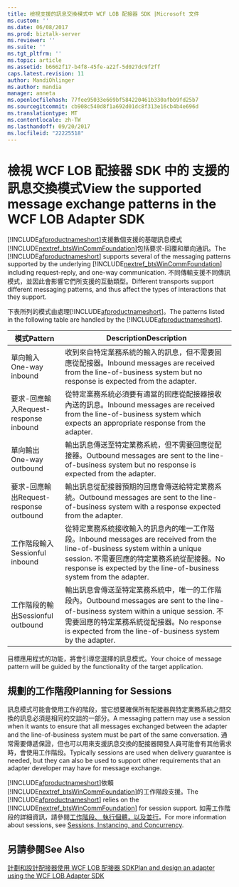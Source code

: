 ```yaml
---
title: 檢視支援的訊息交換模式中 WCF LOB 配接器 SDK |Microsoft 文件
ms.custom: ''
ms.date: 06/08/2017
ms.prod: biztalk-server
ms.reviewer: ''
ms.suite: ''
ms.tgt_pltfrm: ''
ms.topic: article
ms.assetid: b6662f17-b4f8-45fe-a22f-5d027dc9f2ff
caps.latest.revision: 11
author: MandiOhlinger
ms.author: mandia
manager: anneta
ms.openlocfilehash: 77fee95033e669bf584220461b330afbb9fd25b7
ms.sourcegitcommit: cb908c540d8f1a692d01dc8f313e16cb4b4e696d
ms.translationtype: MT
ms.contentlocale: zh-TW
ms.lasthandoff: 09/20/2017
ms.locfileid: "22225518"
---
```

# <a name="view-the-supported-message-exchange-patterns-in-the-wcf-lob-adapter-sdk"></a><span data-ttu-id="adc8f-102">檢視 WCF LOB 配接器 SDK 中的 支援的訊息交換模式</span><span class="sxs-lookup"><span data-stu-id="adc8f-102">View the supported message exchange patterns in the WCF LOB Adapter SDK</span></span>
<span data-ttu-id="adc8f-103">[!INCLUDE[afproductnameshort](../../includes/afproductnameshort-md.md)]支援數個支援的基礎訊息模式[!INCLUDE[nextref_btsWinCommFoundation](../../includes/nextref-btswincommfoundation-md.md)]包括要求-回覆和單向通訊。</span><span class="sxs-lookup"><span data-stu-id="adc8f-103">The [!INCLUDE[afproductnameshort](../../includes/afproductnameshort-md.md)] supports several of the messaging patterns supported by the underlying [!INCLUDE[nextref_btsWinCommFoundation](../../includes/nextref-btswincommfoundation-md.md)] including request-reply, and one-way communication.</span></span> <span data-ttu-id="adc8f-104">不同傳輸支援不同傳訊模式，並因此會影響它們所支援的互動類型。</span><span class="sxs-lookup"><span data-stu-id="adc8f-104">Different transports support different messaging patterns, and thus affect the types of interactions that they support.</span></span>  
  
 <span data-ttu-id="adc8f-105">下表所列的模式由處理[!INCLUDE[afproductnameshort](../../includes/afproductnameshort-md.md)]。</span><span class="sxs-lookup"><span data-stu-id="adc8f-105">The patterns listed in the following table are handled by the [!INCLUDE[afproductnameshort](../../includes/afproductnameshort-md.md)].</span></span>  
  
|<span data-ttu-id="adc8f-106">模式</span><span class="sxs-lookup"><span data-stu-id="adc8f-106">Pattern</span></span>|<span data-ttu-id="adc8f-107">Description</span><span class="sxs-lookup"><span data-stu-id="adc8f-107">Description</span></span>|  
|-------------|-----------------|  
|<span data-ttu-id="adc8f-108">單向輸入</span><span class="sxs-lookup"><span data-stu-id="adc8f-108">One-way inbound</span></span>|<span data-ttu-id="adc8f-109">收到來自特定業務系統的輸入的訊息，但不需要回應從配接器。</span><span class="sxs-lookup"><span data-stu-id="adc8f-109">Inbound messages are received from the line-of-business system but no response is expected from the adapter.</span></span>|  
|<span data-ttu-id="adc8f-110">要求-回應輸入</span><span class="sxs-lookup"><span data-stu-id="adc8f-110">Request-response inbound</span></span>|<span data-ttu-id="adc8f-111">從特定業務系統必須要有適當的回應從配接器接收內送的訊息。</span><span class="sxs-lookup"><span data-stu-id="adc8f-111">Inbound messages are received from the line-of-business system which expects an appropriate response from the adapter.</span></span>|  
|<span data-ttu-id="adc8f-112">單向輸出</span><span class="sxs-lookup"><span data-stu-id="adc8f-112">One-way outbound</span></span>|<span data-ttu-id="adc8f-113">輸出訊息傳送至特定業務系統，但不需要回應從配接器。</span><span class="sxs-lookup"><span data-stu-id="adc8f-113">Outbound messages are sent to the line-of-business system but no response is expected from the adapter.</span></span>|  
|<span data-ttu-id="adc8f-114">要求-回應輸出</span><span class="sxs-lookup"><span data-stu-id="adc8f-114">Request-response outbound</span></span>|<span data-ttu-id="adc8f-115">輸出訊息從配接器預期的回應會傳送給特定業務系統。</span><span class="sxs-lookup"><span data-stu-id="adc8f-115">Outbound messages are sent to the line-of-business system with a response expected from the adapter.</span></span>|  
|<span data-ttu-id="adc8f-116">工作階段輸入</span><span class="sxs-lookup"><span data-stu-id="adc8f-116">Sessionful inbound</span></span>|<span data-ttu-id="adc8f-117">從特定業務系統接收輸入的訊息內的唯一工作階段。</span><span class="sxs-lookup"><span data-stu-id="adc8f-117">Inbound messages are received from the line-of-business system within a unique session.</span></span> <span data-ttu-id="adc8f-118">不需要回應的特定業務系統從配接器。</span><span class="sxs-lookup"><span data-stu-id="adc8f-118">No response is expected by the line-of-business system from the adapter.</span></span>|  
|<span data-ttu-id="adc8f-119">工作階段的輸出</span><span class="sxs-lookup"><span data-stu-id="adc8f-119">Sessionful outbound</span></span>|<span data-ttu-id="adc8f-120">輸出訊息會傳送至特定業務系統中，唯一的工作階段內。</span><span class="sxs-lookup"><span data-stu-id="adc8f-120">Outbound messages are sent to the line-of-business system within a unique session.</span></span> <span data-ttu-id="adc8f-121">不需要回應的特定業務系統從配接器。</span><span class="sxs-lookup"><span data-stu-id="adc8f-121">No response is expected from the line-of-business system by the adapter.</span></span>|  
  
 <span data-ttu-id="adc8f-122">目標應用程式的功能，將會引導您選擇的訊息模式。</span><span class="sxs-lookup"><span data-stu-id="adc8f-122">Your choice of message pattern will be guided by the functionality of the target application.</span></span>  
  
## <a name="planning-for-sessions"></a><span data-ttu-id="adc8f-123">規劃的工作階段</span><span class="sxs-lookup"><span data-stu-id="adc8f-123">Planning for Sessions</span></span>  
 <span data-ttu-id="adc8f-124">訊息模式可能會使用工作的階段，當它想要確保所有配接器與特定業務系統之間交換的訊息必須是相同的交談的一部分。</span><span class="sxs-lookup"><span data-stu-id="adc8f-124">A messaging pattern may use a session when it wants to ensure that all messages exchanged between the adapter and the line-of-business system must be part of the same conversation.</span></span> <span data-ttu-id="adc8f-125">通常需要傳遞保證，但也可以用來支援訊息交換的配接器開發人員可能會有其他需求時，會使用工作階段。</span><span class="sxs-lookup"><span data-stu-id="adc8f-125">Typically sessions are used when delivery guarantee is needed, but they can also be used to support other requirements that an adapter developer may have for message exchange.</span></span>  
  
 <span data-ttu-id="adc8f-126">[!INCLUDE[afproductnameshort](../../includes/afproductnameshort-md.md)]依賴[!INCLUDE[nextref_btsWinCommFoundation](../../includes/nextref-btswincommfoundation-md.md)]的工作階段支援。</span><span class="sxs-lookup"><span data-stu-id="adc8f-126">The [!INCLUDE[afproductnameshort](../../includes/afproductnameshort-md.md)] relies on the [!INCLUDE[nextref_btsWinCommFoundation](../../includes/nextref-btswincommfoundation-md.md)] for session support.</span></span> <span data-ttu-id="adc8f-127">如需工作階段的詳細資訊，請參閱[工作階段、 執行個體，以及並行](https://msdn.microsoft.com/library/ms731193.aspx)。</span><span class="sxs-lookup"><span data-stu-id="adc8f-127">For more information about sessions, see [Sessions, Instancing, and Concurrency](https://msdn.microsoft.com/library/ms731193.aspx).</span></span> 
  
## <a name="see-also"></a><span data-ttu-id="adc8f-128">另請參閱</span><span class="sxs-lookup"><span data-stu-id="adc8f-128">See Also</span></span>  
 [<span data-ttu-id="adc8f-129">計劃和設計配接器使用 WCF LOB 配接器 SDK</span><span class="sxs-lookup"><span data-stu-id="adc8f-129">Plan and design an adapter using the WCF LOB Adapter SDK</span></span>](../../adapters-and-accelerators/wcf-lob-adapter-sdk/plan-and-design-an-adapter-using-the-wcf-lob-adapter-sdk.md)